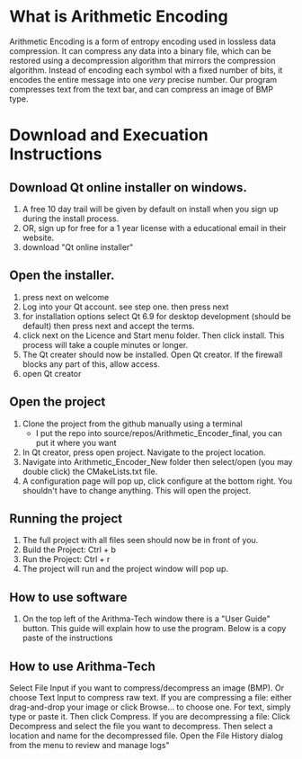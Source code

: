 # What is Arithmetic Encoding 
Arithmetic Encoding is a form of entropy encoding used in lossless data compression. It can compress any data into a binary file, which can be restored using a decompression algorithm that mirrors the compression algorithm. Instead of encoding each symbol with a fixed number of bits, it encodes the entire message into one *very* precise number. Our program compresses text from the text bar, and can compress an image of BMP type. 

# Download and Execuation Instructions

## Download Qt online installer on windows. 
1.  A free 10 day trail will be given by default on install when you sign up during the install process. 
2.  OR, sign up for free for a 1 year license with a educational email in their website.
3. download "Qt online installer" 

## Open the installer. 
1. press next on welcome
2. Log into your Qt account. see step one. then press next
3. for installation options select Qt 6.9 for desktop development (should be default) then press next and accept the terms. 
4. click next on the Licence and Start menu folder. Then click install. This process will take a couple minutes or longer. 
5. The Qt creater should now be installed. Open Qt creator. If the firewall blocks any part of this, allow access. 
6. open Qt creator

## Open the project
1. Clone the project from the github manually using a terminal 
    -  I put the repo into source/repos/Arithmetic_Encoder_final, you can put it where you want
2. In Qt creator, press open project. Navigate to the project location. 
3. Navigate into Arithmetic_Encoder_New folder then select/open (you may double click) the CMakeLists.txt file.
4. A configuration page will pop up, click configure at the bottom right. You shouldn't have to change anything. This will open the project. 

## Running the project
1. The full project with all files seen should now be in front of you.
2. Build the Project: Ctrl + b 
3. Run the Project:   Ctrl + r
4. The project will run and the project window will pop up. 

## How to use software
1. On the top left of the Arithma-Tech window there is a "User Guide" button. This guide will explain how to use the program. Below is a copy paste of the instructions

## How to use Arithma-Tech
Select File Input if you want to compress/decompress an image (BMP). Or choose Text Input to compress raw text. 
If you are compressing a file: either drag-and-drop your image or click Browse... to choose one. For text, simply type or paste it. Then click Compress. 
If you are decompressing a file: Click Decompress and select the file you want to decompress. Then select a location and name for the decompressed file. 
Open the File History dialog from the menu to review and manage logs"